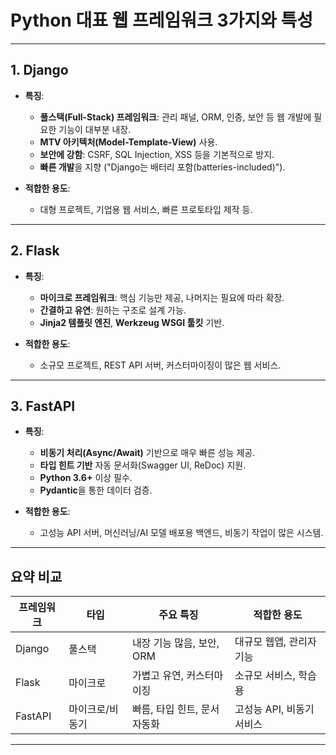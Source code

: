 
# Python 대표 웹 프레임워크 3가지와 특성

---

## 1. Django

- **특징**:
  - **풀스택(Full-Stack) 프레임워크**: 관리 패널, ORM, 인증, 보안 등 웹 개발에 필요한 기능이 대부분 내장.
  - **MTV 아키텍처(Model-Template-View)** 사용.
  - **보안에 강함**: CSRF, SQL Injection, XSS 등을 기본적으로 방지.
  - **빠른 개발**을 지향 ("Django는 배터리 포함(batteries-included)").

- **적합한 용도**:
  - 대형 프로젝트, 기업용 웹 서비스, 빠른 프로토타입 제작 등.

---

## 2. Flask

- **특징**:
  - **마이크로 프레임워크**: 핵심 기능만 제공, 나머지는 필요에 따라 확장.
  - **간결하고 유연**: 원하는 구조로 설계 가능.
  - **Jinja2 템플릿 엔진**, **Werkzeug WSGI 툴킷** 기반.

- **적합한 용도**:
  - 소규모 프로젝트, REST API 서버, 커스터마이징이 많은 웹 서비스.

---

## 3. FastAPI

- **특징**:
  - **비동기 처리(Async/Await)** 기반으로 매우 빠른 성능 제공.
  - **타입 힌트 기반** 자동 문서화(Swagger UI, ReDoc) 지원.
  - **Python 3.6+** 이상 필수.
  - **Pydantic**을 통한 데이터 검증.

- **적합한 용도**:
  - 고성능 API 서버, 머신러닝/AI 모델 배포용 백엔드, 비동기 작업이 많은 시스템.

---

## 요약 비교

| 프레임워크 | 타입 | 주요 특징 | 적합한 용도 |
|------------|------|------------|----------------|
| Django | 풀스택 | 내장 기능 많음, 보안, ORM | 대규모 웹앱, 관리자 기능 |
| Flask | 마이크로 | 가볍고 유연, 커스터마이징 | 소규모 서비스, 학습용 |
| FastAPI | 마이크로/비동기 | 빠름, 타입 힌트, 문서 자동화 | 고성능 API, 비동기 서비스 |

---
